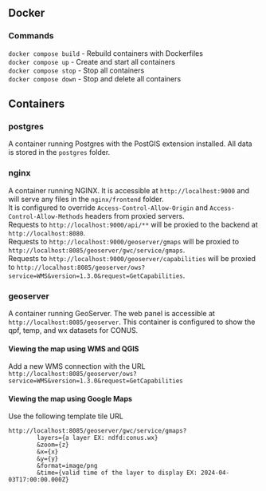 ## Docker
### Commands
`docker compose build` - Rebuild containers with Dockerfiles \
`docker compose up` - Create and start all containers \
`docker compose stop` - Stop all containers \
`docker compose down` - Stop and delete all containers

## Containers
### postgres
A container running Postgres with the PostGIS extension installed. All data is stored in the `postgres` folder.

### nginx
A container running NGINX. It is accessible at `http://localhost:9000` and will serve any files in the `nginx/frontend`
folder. \
It is configured to override `Access-Control-Allow-Origin` and `Access-Control-Allow-Methods` headers from proxied servers. \
Requests to `http://localhost:9000/api/**` will be proxied to the backend at `http://localhost:8080`. \
Requests to `http://localhost:9000/geoserver/gmaps` will be proxied to `http://localhost:8085/geoserver/gwc/service/gmaps`. \
Requests to `http://localhost:9000/geoserver/capabilities` will be proxied to `http://localhost:8085/geoserver/ows?service=WMS&version=1.3.0&request=GetCapabilities`.

### geoserver
A container running GeoServer. The web panel is accessible at `http://localhost:8085/geoserver`. This container is
configured to show the qpf, temp, and wx datasets for CONUS.
#### Viewing the map using WMS and QGIS
Add a new WMS connection with the URL `http://localhost:8085/geoserver/ows?service=WMS&version=1.3.0&request=GetCapabilities`

#### Viewing the map using Google Maps
Use the following template tile URL
```
http://localhost:8085/geoserver/gwc/service/gmaps?
        layers={a layer EX: ndfd:conus.wx}
        &zoom={z}
        &x={x}
        &y={y}
        &format=image/png
        &time={valid time of the layer to display EX: 2024-04-03T17:00:00.000Z}
```